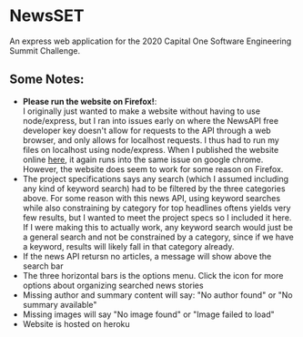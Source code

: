 # NewsSET

An express web application for the 2020 Capital One Software Engineering Summit Challenge.

## Some Notes:
<ul>
<li><b>Please run the website on Firefox!</b>: 
<br>
I originally just wanted to make a website without having to use node/express, but I ran
into issues early on where the NewsAPI free developer key doesn't allow for requests to the
API through a web browser, and only allows for localhost requests. I thus had to run my files
on localhost using node/express. When I published the website online 
<a href= "https://phuang-newsset-ses.herokuapp.com/">here</a>, it again runs into the same issue
on google chrome. However, the website does seem to work for some reason on Firefox. </li>
<li>The project specifications says any search (which I assumed including any
    kind of keyword search) had to be filtered by the three categories above.
    For some reason with this news API, using keyword searches while 
    also constraining by category for top headlines oftens yields very few results, but I wanted to meet the project specs so I included 
    it here. If I were making this to actually work, any keyword search would
    just be a general search and not be constrained by a category, since if
    we have a keyword, results will likely fall in that category already.</li>
<li>If the news API retursn no articles, a message will show above the search bar</li>
<li>The three horizontal bars is the options menu. Click the icon for more options about organizing searched news stories</li>
<li>Missing author and summary content will say: "No author found" or "No summary available"</li>
<li>Missing images will say "No image found" or "Image failed to load"</li>
<li>Website is hosted on heroku</li>
